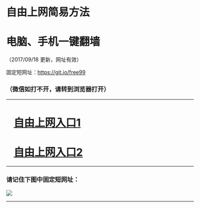 ﻿# 自由上网简易方法

# 电脑、手机一键翻墙

（2017/09/18 更新，网址有效）

固定短网址：https://git.io/free99

### （微信如打不开，请转到浏览器打开）


***





# &nbsp;&nbsp; <a href="http://ft179157788.fwq-tz1005.info/fwqtz01.html?t=091800119642 " target="_blank">自由上网入口1</a>
# &nbsp;&nbsp; <a href="http://ft2887230629.fwq-tz1006.info/fwqtz02.html?t=09180014093 " target="_blank">自由上网入口2</a>
***

### 请记住下图中固定短网址：

<img src="https://s3-us-west-2.amazonaws.com/fwq-1001/yjfq-20170905okok.png" /> 


***

